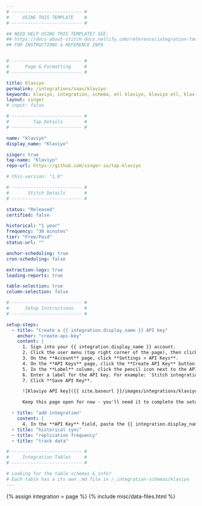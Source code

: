 ```yaml
---
# -------------------------- #
#     USING THIS TEMPLATE    #
# -------------------------- #

## NEED HELP USING THIS TEMPLATE? SEE:
## https://docs-about-stitch-docs.netlify.com/reference/integration-templates/saas/
## FOR INSTRUCTIONS & REFERENCE INFO


# -------------------------- #
#      Page & Formatting     #
# -------------------------- #

title: Klaviyo
permalink: /integrations/saas/klaviyo
keywords: klaviyo, integration, schema, etl klaviyo, klaviyo etl, klaviyo schema
layout: singer
# input: false

# -------------------------- #
#         Tap Details        #
# -------------------------- #

name: "klaviyo"
display_name: "Klaviyo"

singer: true 
tap-name: "Klaviyo"
repo-url: https://github.com/singer-io/tap-klaviyo

# this-version: "1.0"

# -------------------------- #
#       Stitch Details       #
# -------------------------- #

status: "Released"
certified: false 

historical: "1 year"
frequency: "30 minutes"
tier: "Free/Paid"
status-url: ""

anchor-scheduling: true
cron-scheduling: false

extraction-logs: true
loading-reports: true

table-selection: true
column-selection: false

# -------------------------- #
#      Setup Instructions    #
# -------------------------- #

setup-steps:
  - title: "Create a {{ integration.display_name }} API key"
    anchor: "create-api-key"
    content: |
      1. Sign into your {{ integration.display_name }} account.
      2. Click the user menu (top right corner of the page), then click **Account**.
      3. On the **Account** page, click **Settings > API Keys**.
      4. On the **API Keys** page, click the **Create API Key** button to create an API key.
      5. In the **Label** column, click the pencil icon next to the API key you just created.
      6. Enter a label for the API key. For example: `Stitch integration`.
      7. Click **Save API Key**.

      ![Klaviyo API key]({{ site.baseurl }}/images/integrations/klaviyo-api-key.png)

      Keep this page open for now - you'll need it to complete the setup in Stitch.

  - title: "add integration"
    content: |
      4. In the **API Key** field, paste the {{ integration.display_name }} API key you created in [Step 1](#create-api-key).
  - title: "historical sync"
  - title: "replication frequency"
  - title: "track data"

# -------------------------- #
#     Integration Tables     #
# -------------------------- #

# Looking for the table schemas & info?
# Each table has a its own .md file in /_integration-schemas/klaviyo
---
```

{% assign integration = page %}
{% include misc/data-files.html %}